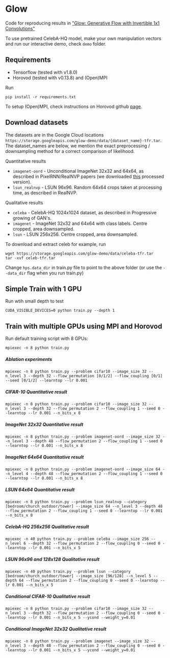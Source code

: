 # Glow

Code for reproducing results in ["Glow: Generative Flow with Invertible 1x1 Convolutions"](https://d4mucfpksywv.cloudfront.net/research-covers/glow/paper/glow.pdf)

To use pretrained CelebA-HQ model, make your own manipulation vectors and run our interactive demo, check `demo` folder.

## Requirements

 - Tensorflow (tested with v1.8.0)
 - Horovod (tested with v0.13.8) and (Open)MPI

Run
```
pip install -r requirements.txt
```

To setup (Open)MPI, check instructions on Horovod github [page](https://github.com/uber/horovod).

## Download datasets
The datasets are in the Google Cloud locations `https://storage.googleapis.com/glow-demo/data/{dataset_name}-tfr.tar`. The dataset_names are below, we mention the exact preprocessing / downsampling method for a correct comparison of likelihood.

Quantitative results
- `imagenet-oord` - Unconditional ImageNet 32x32 and 64x64, as described in PixelRNN/RealNVP papers (we downloaded [this](http://image-net.org/small/download.php) processed version).
- `lsun_realnvp` - LSUN 96x96. Random 64x64 crops taken at processing time, as described in RealNVP.

Qualitative results
- `celeba` - CelebA-HQ 1024x1024 dataset, as described in Progressive growing of GAN's.
- `imagenet` - ImageNet 32x32 and 64x64 with class labels. Centre cropped, area downsampled.
- `lsun` - LSUN 256x256. Centre cropped, area downsampled.

To download and extract celeb for example, run
```
wget https://storage.googleapis.com/glow-demo/data/celeba-tfr.tar
tar -xvf celeb-tfr.tar
```
Change `hps.data_dir` in train.py file to point to the above folder (or use the `--data_dir` flag when you run train.py)

## Simple Train with 1 GPU

Run wtih small depth to test
```
CUDA_VISIBLE_DEVICES=0 python train.py --depth 1
```

## Train with multiple GPUs using MPI and Horovod

Run default training script with 8 GPUs:
```
mpiexec -n 8 python train.py
```

##### Ablation experiments

```
mpiexec -n 8 python train.py --problem cifar10 --image_size 32 --n_level 3 --depth 32 --flow_permutation [0/1/2] --flow_coupling [0/1] --seed [0/1/2] --learntop --lr 0.001
```

##### CIFAR-10 Quantitative result

```
mpiexec -n 8 python train.py --problem cifar10 --image_size 32 --n_level 3 --depth 32 --flow_permutation 2 --flow_coupling 1 --seed 0 --learntop --lr 0.001 --n_bits_x 8
```

##### ImageNet 32x32 Quantitative result

```
mpiexec -n 8 python train.py --problem imagenet-oord --image_size 32 --n_level 3 --depth 48 --flow_permutation 2 --flow_coupling 1 --seed 0 --learntop --lr 0.001 --n_bits_x 8
```

##### ImageNet 64x64 Quantitative result
```
mpiexec -n 8 python train.py --problem imagenet-oord --image_size 64 --n_level 4 --depth 48 --flow_permutation 2 --flow_coupling 1 --seed 0 --learntop --lr 0.001 --n_bits_x 8
```

##### LSUN 64x64 Quantitative result
```
mpiexec -n 8 python train.py --problem lsun_realnvp --category [bedroom/church_outdoor/tower] --image_size 64 --n_level 3 --depth 48 --flow_permutation 2 --flow_coupling 1 --seed 0 --learntop --lr 0.001 --n_bits_x 8
```

##### CelebA-HQ 256x256 Qualitative result

```
mpiexec -n 40 python train.py --problem celeba --image_size 256 --n_level 6 --depth 32 --flow_permutation 2 --flow_coupling 0 --seed 0 --learntop --lr 0.001 --n_bits_x 5
```

##### LSUN 96x96 and 128x128 Qualitative result
```
mpiexec -n 40 python train.py --problem lsun --category [bedroom/church_outdoor/tower] --image_size [96/128] --n_level 5 --depth 64 --flow_permutation 2 --flow_coupling 0 --seed 0 --learntop --lr 0.001 --n_bits_x 5
```

##### Conditional CIFAR-10 Qualitative result
```
mpiexec -n 8 python train.py --problem cifar10 --image_size 32 --n_level 3 --depth 32 --flow_permutation 2 --flow_coupling 0 --seed 0 --learntop --lr 0.001 --n_bits_x 5 --ycond --weight_y=0.01
```

##### Conditional ImageNet 32x32 Qualitative result
```
mpiexec -n 8 python train.py --problem imagenet --image_size 32 --n_level 3 --depth 48 --flow_permutation 2 --flow_coupling 0 --seed 0 --learntop --lr 0.001 --n_bits_x 5 --ycond --weight_y=0.01
```
